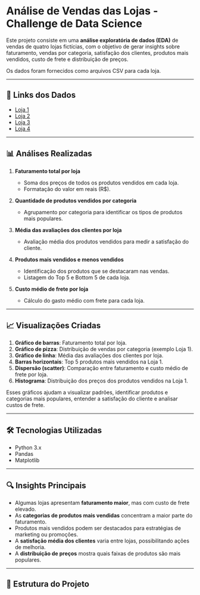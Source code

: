# Análise de Vendas das Lojas - Challenge de Data Science

Este projeto consiste em uma **análise exploratória de dados (EDA)** de vendas de quatro lojas fictícias, com o objetivo de gerar insights sobre faturamento, vendas por categoria, satisfação dos clientes, produtos mais vendidos, custo de frete e distribuição de preços.  

Os dados foram fornecidos como arquivos CSV para cada loja.

---

## 🔗 Links dos Dados

- [Loja 1](https://raw.githubusercontent.com/alura-es-cursos/challenge1-data-science/refs/heads/main/base-de-dados-challenge-1/loja_1.csv)  
- [Loja 2](https://raw.githubusercontent.com/alura-es-cursos/challenge1-data-science/refs/heads/main/base-de-dados-challenge-1/loja_2.csv)  
- [Loja 3](https://raw.githubusercontent.com/alura-es-cursos/challenge1-data-science/refs/heads/main/base-de-dados-challenge-1/loja_3.csv)  
- [Loja 4](https://raw.githubusercontent.com/alura-es-cursos/challenge1-data-science/refs/heads/main/base-de-dados-challenge-1/loja_4.csv)  

---

## 📊 Análises Realizadas

1. **Faturamento total por loja**  
   - Soma dos preços de todos os produtos vendidos em cada loja.
   - Formatação do valor em reais (R$).

2. **Quantidade de produtos vendidos por categoria**  
   - Agrupamento por categoria para identificar os tipos de produtos mais populares.

3. **Média das avaliações dos clientes por loja**  
   - Avaliação média dos produtos vendidos para medir a satisfação do cliente.

4. **Produtos mais vendidos e menos vendidos**  
   - Identificação dos produtos que se destacaram nas vendas.
   - Listagem do Top 5 e Bottom 5 de cada loja.

5. **Custo médio de frete por loja**  
   - Cálculo do gasto médio com frete para cada loja.

---

## 📈 Visualizações Criadas

1. **Gráfico de barras**: Faturamento total por loja.  
2. **Gráfico de pizza**: Distribuição de vendas por categoria (exemplo Loja 1).  
3. **Gráfico de linha**: Média das avaliações dos clientes por loja.  
4. **Barras horizontais**: Top 5 produtos mais vendidos na Loja 1.  
5. **Dispersão (scatter)**: Comparação entre faturamento e custo médio de frete por loja.  
6. **Histograma**: Distribuição dos preços dos produtos vendidos na Loja 1.  

Esses gráficos ajudam a visualizar padrões, identificar produtos e categorias mais populares, entender a satisfação do cliente e analisar custos de frete.

---

## 🛠 Tecnologias Utilizadas

- Python 3.x  
- Pandas  
- Matplotlib  

---

## 🔍 Insights Principais

- Algumas lojas apresentam **faturamento maior**, mas com custo de frete elevado.  
- As **categorias de produtos mais vendidas** concentram a maior parte do faturamento.  
- Produtos mais vendidos podem ser destacados para estratégias de marketing ou promoções.  
- A **satisfação média dos clientes** varia entre lojas, possibilitando ações de melhoria.  
- A **distribuição de preços** mostra quais faixas de produtos são mais populares.

---


## 📂 Estrutura do Projeto
